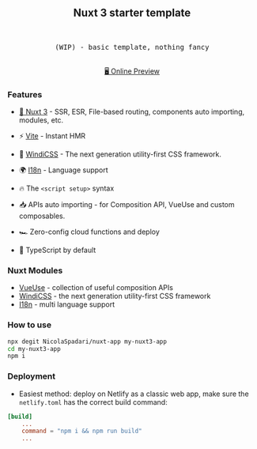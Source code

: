 <h2 align="center">
Nuxt 3 starter template
</h2><br>

<pre align="center">
(WIP) - basic template, nothing fancy
</pre>

<p align="center">
<br>
<a href="https://ns-development.netlify.app/">🖥 Online Preview</a>
</p>

### Features

- [💚 Nuxt 3](https://v3.nuxtjs.org) - SSR, ESR, File-based routing, components auto importing, modules, etc.

- ⚡️ [Vite](https://vitejs.dev/) - Instant HMR

- 🎨 [WindiCSS](https://windicss.org/utilities/) - The next generation utility-first CSS framework.

- 🌍 [I18n](https://vue-i18n.intlify.dev/) - Language support

- 🔥 The `<script setup>` syntax

- 📥 APIs auto importing - for Composition API, VueUse and custom composables.

- 🏎 Zero-config cloud functions and deploy

- 🦾 TypeScript by default

### Nuxt Modules

- [VueUse](https://github.com/vueuse/vueuse) - collection of useful composition APIs
- [WindiCSS](https://github.com/windicss/windicss) - the next generation utility-first CSS framework
- [I18n](https://github.com/intlify/nuxt3) - multi language support

### How to use

```sh
npx degit NicolaSpadari/nuxt-app my-nuxt3-app
cd my-nuxt3-app
npm i
```

### Deployment

- Easiest method: deploy on Netlify as a classic web app, make sure the `netlify.toml` has the correct build command:

```toml
[build]
    ...
    command = "npm i && npm run build"
    ...
```